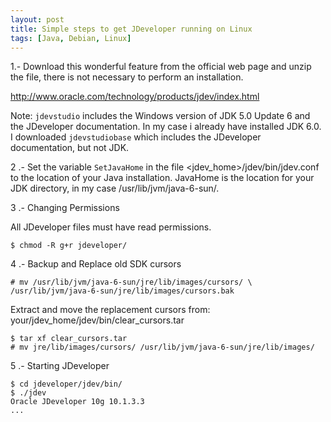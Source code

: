 ```yaml
---
layout: post
title: Simple steps to get JDeveloper running on Linux
tags: [Java, Debian, Linux]
---
```


1.- Download this wonderful feature from the official web page and unzip the file, there is not necessary to perform an installation.

http://www.oracle.com/technology/products/jdev/index.html

Note: `jdevstudio` includes the Windows version of JDK 5.0 Update 6 and the JDeveloper documentation. In my case i already have installed JDK 6.0. I downloaded `jdevstudiobase` which includes the JDeveloper documentation, but not JDK.

2 .- Set the variable `SetJavaHome` in the file <jdev_home>/jdev/bin/jdev.conf to the location of your Java installation. JavaHome is the location for your JDK directory, in my case /usr/lib/jvm/java-6-sun/.

3 .- Changing  Permissions

All JDeveloper files must have read permissions.

```
$ chmod -R g+r jdeveloper/
```

4 .- Backup and Replace old SDK cursors

```
# mv /usr/lib/jvm/java-6-sun/jre/lib/images/cursors/ \
/usr/lib/jvm/java-6-sun/jre/lib/images/cursors.bak
```

Extract and move the replacement cursors from: your/jdev_home/jdev/bin/clear_cursors.tar

```
$ tar xf clear_cursors.tar
# mv jre/lib/images/cursors/ /usr/lib/jvm/java-6-sun/jre/lib/images/
```

5 .- Starting JDeveloper

```
$ cd jdeveloper/jdev/bin/
$ ./jdev
Oracle JDeveloper 10g 10.1.3.3
...
```
